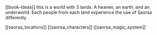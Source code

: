 [[book-ideas]]
this is a world with 3 lands. A heaven, an earth, and an underworld. Each people from each land experience the use of Saorsa differently

[[saorsa_locations]]
[[saorsa_characters]]
[[saorsa_magic_system]]



